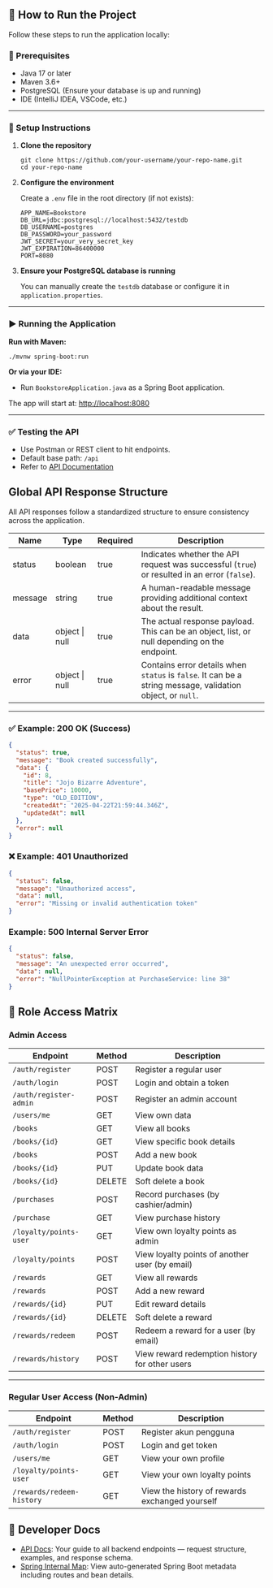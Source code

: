 🚀 How to Run the Project
-------------------------

Follow these steps to run the application locally:

### 🔧 Prerequisites

*   Java 17 or later
*   Maven 3.6+
*   PostgreSQL (Ensure your database is up and running)
*   IDE (IntelliJ IDEA, VSCode, etc.)

* * *

### 📁 Setup Instructions

1.  **Clone the repository**

        git clone https://github.com/your-username/your-repo-name.git
        cd your-repo-name


2.  **Configure the environment**

    Create a `.env` file in the root directory (if not exists):

        APP_NAME=Bookstore
        DB_URL=jdbc:postgresql://localhost:5432/testdb
        DB_USERNAME=postgres
        DB_PASSWORD=your_password
        JWT_SECRET=your_very_secret_key
        JWT_EXPIRATION=86400000
        PORT=8080


3.  **Ensure your PostgreSQL database is running**

    You can manually create the `testdb` database or configure it in `application.properties`.


* * *

### ▶️ Running the Application

**Run with Maven:**

    ./mvnw spring-boot:run

**Or via your IDE:**

*   Run `BookstoreApplication.java` as a Spring Boot application.

The app will start at: [http://localhost:8080](http://localhost:8080)

* * *

### ✅ Testing the API

*   Use Postman or REST client to hit endpoints.
*   Default base path: `/api`
*   Refer to [API Documentation](ApiDocumentation.md)

## Global API Response Structure

All API responses follow a standardized structure to ensure consistency across the application.

| Name    | Type           | Required | Description                                                                                                |
|---------|----------------|----------|------------------------------------------------------------------------------------------------------------|
| status  | boolean        | true     | Indicates whether the API request was successful (`true`) or resulted in an error (`false`).               |
| message | string         | true     | A human-readable message providing additional context about the result.                                    |
| data    | object \| null | true     | The actual response payload. This can be an object, list, or null depending on the endpoint.               |
| error   | object \| null | true     | Contains error details when `status` is `false`. It can be a string message, validation object, or `null`. |

---

### ✅ Example: 200 OK (Success)

```json
{
  "status": true,
  "message": "Book created successfully",
  "data": {
    "id": 8,
    "title": "Jojo Bizarre Adventure",
    "basePrice": 10000,
    "type": "OLD_EDITION",
    "createdAt": "2025-04-22T21:59:44.346Z",
    "updatedAt": null
  },
  "error": null
}
```

### ❌ Example: 401 Unauthorized

```json
{
  "status": false,
  "message": "Unauthorized access",
  "data": null,
  "error": "Missing or invalid authentication token"
}
```

### Example: 500 Internal Server Error

```json
{
  "status": false,
  "message": "An unexpected error occurred",
  "data": null,
  "error": "NullPointerException at PurchaseService: line 38"
}

```

## 📌 Role Access Matrix

### Admin Access

| **Endpoint**           | **Method** | **Description**                                |
|------------------------|------------|------------------------------------------------|
| `/auth/register`       | POST       | Register a regular user                        |
| `/auth/login`          | POST       | Login and obtain a token                       |
| `/auth/register-admin` | POST       | Register an admin account                      |
| `/users/me`            | GET        | View own data                                  |
| `/books`               | GET        | View all books                                 |
| `/books/{id}`          | GET        | View specific book details                     |
| `/books`               | POST       | Add a new book                                 |
| `/books/{id}`          | PUT        | Update book data                               |
| `/books/{id}`          | DELETE     | Soft delete a book                             |
| `/purchases`           | POST       | Record purchases (by cashier/admin)            |
| `/purchase`            | GET        | View purchase history                          |
| `/loyalty/points-user` | GET        | View own loyalty points as admin               |
| `/loyalty/points`      | POST       | View loyalty points of another user (by email) |
| `/rewards`             | GET        | View all rewards                               |
| `/rewards`             | POST       | Add a new reward                               |
| `/rewards/{id}`        | PUT        | Edit reward details                            |
| `/rewards/{id}`        | DELETE     | Soft delete a reward                           |
| `/rewards/redeem`      | POST       | Redeem a reward for a user (by email)          |
| `/rewards/history`     | POST       | View reward redemption history for other users |

---

### Regular User Access (Non-Admin)

| Endpoint                  | Method | Description                                    |
|---------------------------|--------|------------------------------------------------|
| `/auth/register`          | POST   | Register akun pengguna                         |
| `/auth/login`             | POST   | Login and get token                            |
| `/users/me`               | GET    | View your own profile                          |
| `/loyalty/points-user`    | GET    | View your own loyalty points                   |
| `/rewards/redeem-history` | GET    | View the history of rewards exchanged yourself |


## 📑 Developer Docs

- [API Docs](ApiDocumentation.md): Your guide to all backend endpoints — request structure, examples, and response schema.
- [Spring Internal Map](HELP.md): View auto-generated Spring Boot metadata including routes and bean details.

